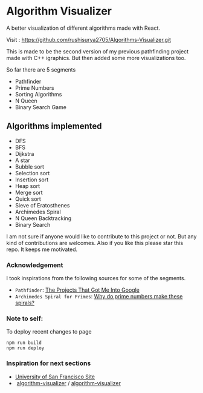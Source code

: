 # Algorithm Visualizer

A better visualization of different algorithms made with React. 

Visit : https://github.com/rushisurya2705/Algorithms-Visualizer.git

This is made to be the second version of my previous pathfinding project made with C++ igraphics. But then added some more visualizations too.  

So far there are 5 segments  
- Pathfinder
- Prime Numbers
- Sorting Algorithms
- N Queen
- Binary Search Game


## Algorithms implemented 

- DFS
- BFS
- Dijkstra
- A star
- Bubble sort
- Selection sort
- Insertion sort
- Heap sort
- Merge sort
- Quick sort
- Sieve of Eratosthenes
- Archimedes Spiral
- N Queen Backtracking
- Binary Search


I am not sure if anyone would like to contribute to this project or not. But any kind of contributions are welcomes. Also if you like this please star this repo. It keeps me motivated.

### Acknowledgement

I took inspirations from the following sources for some of the segments.
- `Pathfinder`: [The Projects That Got Me Into Google](https://youtu.be/n4t_-NjY_Sg)
- `Archimedes Spiral for Primes`: [Why do prime numbers make these spirals? ](https://youtu.be/EK32jo7i5LQ)

### Note to self:

To deploy recent changes to page

```
npm run build
npm run deploy
```



### Inspiration for next sections

- [University of San Francisco Site](https://www.cs.usfca.edu/~galles/visualization/Algorithms.html) 
- ​    [algorithm-visualizer](https://github.com/algorithm-visualizer)    /      [algorithm-visualizer](https://github.com/algorithm-visualizer/algorithm-visualizer)     

